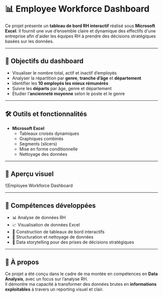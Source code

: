 # 📊 Employee Workforce Dashboard

Ce projet présente un **tableau de bord RH interactif** réalisé sous **Microsoft Excel**. Il fournit une vue d’ensemble claire et dynamique des effectifs d'une entreprise afin d'aider les équipes RH à prendre des décisions stratégiques basées sur les données.

---

## 🧭 Objectifs du dashboard

- Visualiser le nombre total, actif et inactif d’employés
- Analyser la répartition par **genre**, **tranche d’âge** et **département**
- Identifier les **10 employés les mieux rémunérés**
- Suivre les **départs** par âge, genre et département
- Étudier l’**ancienneté moyenne** selon le poste et le genre

---

## 🛠️ Outils et fonctionnalités

- **Microsoft Excel**
  - Tableaux croisés dynamiques
  - Graphiques combinés
  - Segments (slicers)
  - Mise en forme conditionnelle
  - Nettoyage des données

---

## 📎 Aperçu visuel

![Employee Workforce Dashboard


---

## 🧠 Compétences développées

- 📊 Analyse de données RH
- 📈 Visualisation de données Excel
- 🧩 Construction de tableaux de bord interactifs
- 🧹 Structuration et nettoyage de données
- 🎯 Data storytelling pour des prises de décisions stratégiques

---

## 📌 À propos

Ce projet a été conçu dans le cadre de ma montée en compétences en **Data Analysis**, avec un focus sur l’analyse RH.  
Il démontre ma capacité à transformer des données brutes en **informations exploitables** à travers un reporting visuel et clair.






